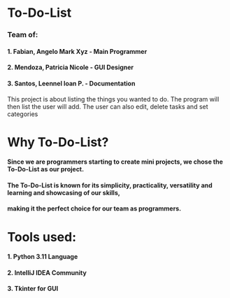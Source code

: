 # **To-Do-List**

### Team of:
#### 1. Fabian, Angelo Mark Xyz - Main Programmer
#### 2. Mendoza, Patricia Nicole - GUI Designer
#### 3. Santos, Leennel Ioan P. - Documentation

This project is about listing the things you wanted to do. 
The program will then list the user will add. 
The user can also edit, delete tasks and set categories

# Why To-Do-List?
#### Since we are programmers starting to create mini projects, we chose the To-Do-List as our project.
#### The To-Do-List is known for its simplicity, practicality, versatility and learning and showcasing of our skills,
#### making it the perfect choice for our team as programmers.

# Tools used:
#### 1. Python 3.11 Language
#### 2. IntelliJ IDEA Community
#### 3. Tkinter for GUI


